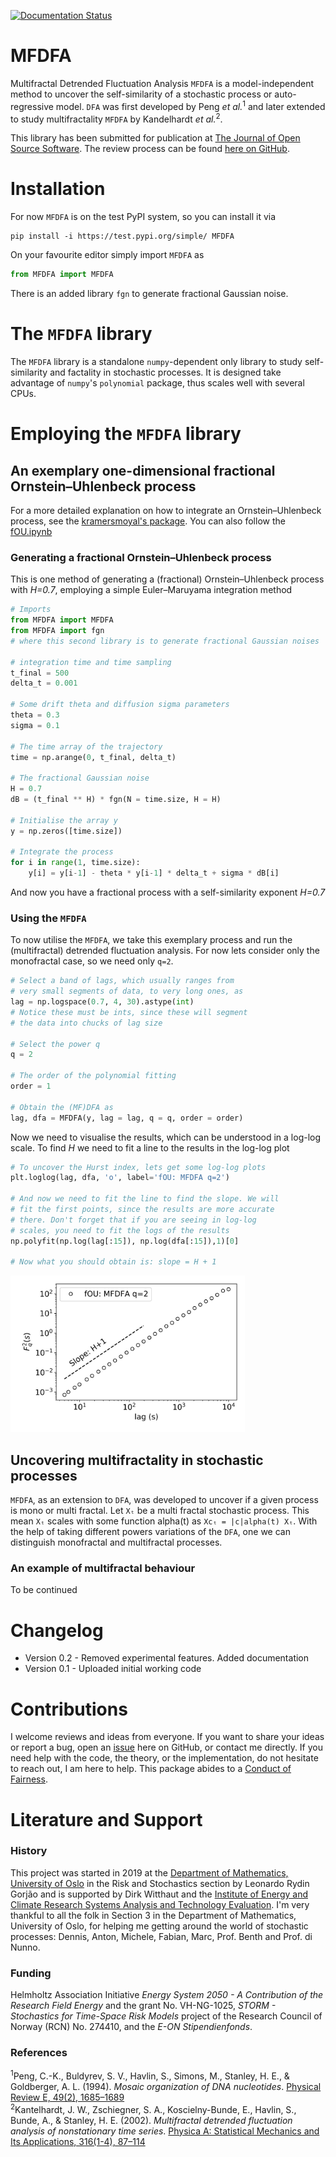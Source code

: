 [![Documentation Status](https://readthedocs.org/projects/mfdfa/badge/?version=latest)](https://mfdfa.readthedocs.io/en/latest/?badge=latest)

# MFDFA
Multifractal Detrended Fluctuation Analysis `MFDFA` is a model-independent method to uncover the self-similarity of a stochastic process or auto-regressive model.
`DFA` was first developed by Peng *et al.*<sup>1</sup> and later extended to study multifractality `MFDFA` by Kandelhardt *et al.*<sup>2</sup>.

This library has been submitted for publication at [The Journal of Open Source Software](https://joss.theoj.org/). The review process can be found [here on GitHub](https://github.com/openjournals/joss-reviews/issues/1966).

# Installation
For now `MFDFA` is on the test PyPI system, so you can install it via

```
pip install -i https://test.pypi.org/simple/ MFDFA
```
On your favourite editor simply import `MFDFA` as
```python
from MFDFA import MFDFA
```
There is an added library `fgn` to generate fractional Gaussian noise.

# The `MFDFA` library
The `MFDFA` library is a standalone `numpy`-dependent only library to study self-similarity and factality in stochastic processes. It is designed take advantage of `numpy`'s `polynomial` package, thus scales well with several CPUs.

# Employing the `MFDFA` library

## An exemplary one-dimensional fractional Ornstein–Uhlenbeck process
For a more detailed explanation on how to integrate an Ornstein–Uhlenbeck process, see the [kramersmoyal's package](https://github.com/LRydin/KramersMoyal#a-one-dimensional-stochastic-process).
You can also follow the [fOU.ipynb](/examples/fOU.ipynb)

### Generating a fractional Ornstein–Uhlenbeck process
This is one method of generating a (fractional) Ornstein–Uhlenbeck process with *H=0.7*, employing a simple Euler–Maruyama integration method

```python
# Imports
from MFDFA import MFDFA
from MFDFA import fgn
# where this second library is to generate fractional Gaussian noises

# integration time and time sampling
t_final = 500
delta_t = 0.001

# Some drift theta and diffusion sigma parameters
theta = 0.3
sigma = 0.1

# The time array of the trajectory
time = np.arange(0, t_final, delta_t)

# The fractional Gaussian noise
H = 0.7
dB = (t_final ** H) * fgn(N = time.size, H = H)

# Initialise the array y
y = np.zeros([time.size])

# Integrate the process
for i in range(1, time.size):
    y[i] = y[i-1] - theta * y[i-1] * delta_t + sigma * dB[i]
```
And now you have a fractional process with a self-similarity exponent *H=0.7*

### Using the `MFDFA`
To now utilise the `MFDFA`, we take this exemplary process and run the (multifractal) detrended fluctuation analysis. For now lets consider only the monofractal case, so we need only `q=2`.
```python
# Select a band of lags, which usually ranges from
# very small segments of data, to very long ones, as
lag = np.logspace(0.7, 4, 30).astype(int)
# Notice these must be ints, since these will segment
# the data into chucks of lag size

# Select the power q
q = 2

# The order of the polynomial fitting
order = 1

# Obtain the (MF)DFA as
lag, dfa = MFDFA(y, lag = lag, q = q, order = order)
```

Now we need to visualise the results, which can be understood in a log-log scale. To find *H* we need to fit a line to the results in the log-log plot
```python
# To uncover the Hurst index, lets get some log-log plots
plt.loglog(lag, dfa, 'o', label='fOU: MFDFA q=2')

# And now we need to fit the line to find the slope. We will
# fit the first points, since the results are more accurate
# there. Don't forget that if you are seeing in log-log
# scales, you need to fit the logs of the results
np.polyfit(np.log(lag[:15]), np.log(dfa[:15]),1)[0]

# Now what you should obtain is: slope = H + 1
```

<img src="/other/fig1.png" title="MFDFA of a fractional Ornstein–Uhlenbeck process" height="250"/>



## Uncovering multifractality in stochastic processes
`MFDFA`, as an extension to `DFA`, was developed to uncover if a given process is mono or multi fractal.
Let `Xₜ` be a multi fractal stochastic process. This mean `Xₜ` scales with some function alpha(t) as `Xcₜ = |c|alpha(t) Xₜ`.
With the help of taking different powers variations of the `DFA`, one we can distinguish monofractal and multifractal processes.

### An example of multifractal behaviour
To be continued


# Changelog
- Version 0.2 - Removed experimental features. Added documentation
- Version 0.1 - Uploaded initial working code

# Contributions
I welcome reviews and ideas from everyone. If you want to share your ideas or report a bug, open an [issue](https://github.com/LRydin/KramersMoyal/issues) here on GitHub, or contact me directly.
If you need help with the code, the theory, or the implementation, do not hesitate to reach out, I am here to help.
This package abides to a [Conduct of Fairness](contributions.md).

# Literature and Support
### History
This project was started in 2019 at the [Department of Mathematics, University of Oslo](https://www.mn.uio.no/math/english/research/groups/risk-stochastics/) in the Risk and Stochastics section by Leonardo Rydin Gorjão and is supported by Dirk Witthaut and the [Institute of Energy and Climate Research Systems Analysis and Technology Evaluation](https://www.fz-juelich.de/iek/iek-ste/EN/Home/home_node.html). I'm very thankful to all the folk in Section 3 in the Department of Mathematics, University of Oslo, for helping me getting around the world of stochastic processes: Dennis, Anton, Michele, Fabian, Marc, Prof. Benth and Prof. di Nunno.

### Funding
Helmholtz Association Initiative *Energy System 2050 - A Contribution of the Research Field Energy* and the grant No. VH-NG-1025, *STORM - Stochastics for Time-Space Risk Models* project of the Research Council of Norway (RCN) No. 274410, and the *E-ON Stipendienfonds*.

### References
<sup>1</sup>Peng, C.-K., Buldyrev, S. V., Havlin, S., Simons, M., Stanley, H. E., & Goldberger, A. L. (1994). *Mosaic organization of DNA nucleotides*. [Physical Review E, 49(2), 1685–1689](https://doi.org/10.1103/PhysRevE.49.1685)\
<sup>2</sup>Kantelhardt, J. W., Zschiegner, S. A., Koscielny-Bunde, E., Havlin, S., Bunde, A., & Stanley, H. E. (2002). *Multifractal detrended fluctuation analysis of nonstationary time series*. [Physica A: Statistical Mechanics and Its Applications, 316(1-4), 87–114](https://doi.org/10.1016/S0378-4371(02)01383-3)
